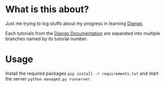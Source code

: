 # What is this about?
Just me trying to log stuffs about my progress in learning [Django](https://www.djangoproject.com).

Each tutorials from the [Django Documentation](https://docs.djangoproject.com/en/4.2/intro/tutorial01/) are separated into multiple branches named by its tutorial number.

# Usage

Install the required packages `pip install -r requirements.txt` and start the server `python managed.py runserver`.
